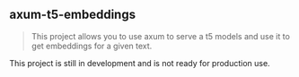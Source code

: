 ## axum-t5-embeddings
> This project allows you to use axum to serve a t5 models and use it to get embeddings for a given text.

This project is still in development and is not ready for production use.
